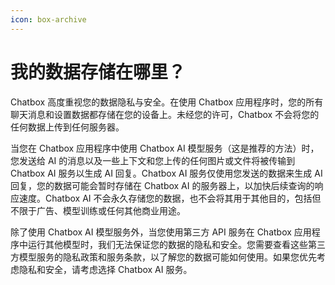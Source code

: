 ```yaml
---
icon: box-archive
---
```


# 我的数据存储在哪里？

Chatbox 高度重视您的数据隐私与安全。在使用 Chatbox 应用程序时，您的所有聊天消息和设置数据都存储在您的设备上。未经您的许可，Chatbox 不会将您的任何数据上传到任何服务器。

当您在 Chatbox 应用程序中使用 Chatbox AI 模型服务（这是推荐的方法）时，您发送给 AI 的消息以及一些上下文和您上传的任何图片或文件将被传输到 Chatbox AI 服务以生成 AI 回复。Chatbox AI 服务仅使用您发送的数据来生成 AI 回复，您的数据可能会暂时存储在 Chatbox AI 的服务器上，以加快后续查询的响应速度。Chatbox AI 不会永久存储您的数据，也不会将其用于其他目的，包括但不限于广告、模型训练或任何其他商业用途。

除了使用 Chatbox AI 模型服务外，当您使用第三方 API 服务在 Chatbox 应用程序中运行其他模型时，我们无法保证您的数据的隐私和安全。您需要查看这些第三方模型服务的隐私政策和服务条款，以了解您的数据可能如何使用。如果您优先考虑隐私和安全，请考虑选择 Chatbox AI 服务。
